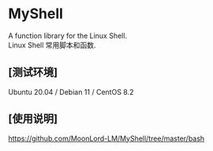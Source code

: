 # MyShell
A function library for the Linux Shell.  
Linux Shell 常用脚本和函数.  

## [测试环境]
Ubuntu 20.04 / Debian 11 / CentOS 8.2  

## [使用说明]
https://github.com/MoonLord-LM/MyShell/tree/master/bash  


